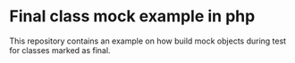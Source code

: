 # Final class mock example in php

This repository contains an example on how build mock objects during test for classes marked as final.